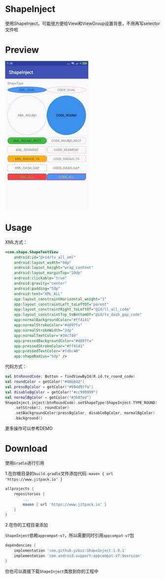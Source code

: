 # ShapeInject

使用ShapeInject，可能很方便给View和ViewGroup设置背景，不用再写selector文件啦

# Preview

![device-shape](./screenshot/device-shape.png)  

# Usage

XML方式：

```xml
<com.shape.ShapeTextView
    android:id="@+id/tv_all_xml"
    android:layout_width="0dp"
    android:layout_height="wrap_content"
    android:layout_marginTop="10dp"
    android:clickable="true"
    android:gravity="center"
    android:padding="5dp"
    android:text="XML_ALL"
    app:layout_constraintHorizontal_weight="1"
    app:layout_constraintLeft_toLeftOf="parent"
    app:layout_constraintRight_toLeftOf="@id/ll_all_code"
    app:layout_constraintTop_toBottomOf="@id/tv_dash_gap_code"
    app:normalBackgroundColor="#ff4141"
    app:normalStrokeColor="#4897fa"
    app:normalStrokeWidth="2dp"
    app:normalTextColor="#34c749"
    app:pressedBackgroundColor="#4897fa"
    app:pressedStrokeColor="#ff4141"
    app:pressedTextColor="#fdbc40"
    app:shapeRadius="5dp" />
```

代码方式：

```kotlin
val btnRoundCode: Button = findViewById(R.id.tv_round_code)
val roundColor = getColor("#46b942")
val pressBgColor = getColor("#994897fa")
val disableBgColor = getColor("#cc999999")
val normalBgColor = getColor("#3b8fed")
ShapeInject.inject(btnRoundCode).setShapeType(ShapeInject.TYPE_ROUND)
    .setStroke(2, roundColor)
    .setBackgroundColor(pressBgColor, disableBgColor, normalBgColor)
    .background()
```

更多操作可以参考DEMO

# Download

使用`Gradle`进行引用

1.在你根目录的`build.gradle`文件添加代码: `maven { url 'https://www.jitpack.io' }`

```groovy
allprojects {
    repositories {
        ...
        maven { url 'https://www.jitpack.io' }
    }
}
```

2.在你的工程目录添加

`ShapeInject`依赖`appcompat-v7`，所以需要同时引用`appcompat-v7`包

```groovy
dependencies {
	implementation 'com.github.yzbzz:ShapeInject:1.0.1'
    implementation 'com.android.support:appcompat-v7:$version'
}
```

你也可以直接下载`ShapeInject`类放到你的工程中